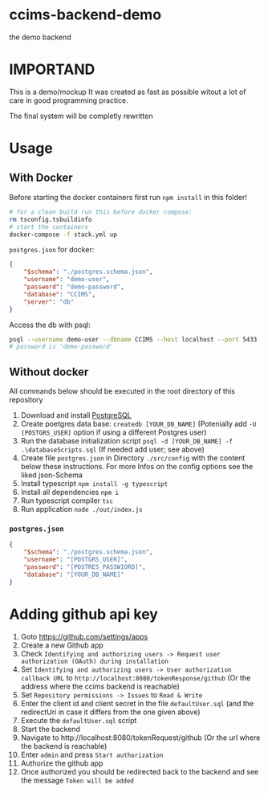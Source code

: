 # ccims-backend-demo
the demo backend

# IMPORTAND

This is a demo/mockup
It was created as fast as possible witout a lot of care in good programming practice.

The final system will be completly rewritten

# Usage
## With Docker

Before starting the docker containers first run `npm install` in this folder!

```bash
# for a clean build run this before docker compose:
rm tsconfig.tsbuildinfo
# start the containers
docker-compose -f stack.yml up
```

`postgres.json` for docker:

```json
{
    "$schema": "./postgres.schema.json",
    "username": "demo-user",
    "password": "demo-password",
    "database": "CCIMS",
    "server": "db"
}
```

Access the db with psql:

```bash
psql --username demo-user --dbname CCIMS --host localhost --port 5433
# password is 'demo-password'
```


## Without docker
All commands below should be executed in the root directory of this repository
1. Download and install [PostgreSQL](https://www.postgresql.org/)
1. Create poetgres data base: `createdb [YOUR_DB_NAME]` (Potenially add `-U [POSTGRS_USER]` option if using a different Postgres user)
1. Run the database initialization script `psql -d [YOUR_DB_NAME] -f .\databaseScripts.sql` (If needed add user; see above)
1. Create file `postgres.json` in Directory `./src/config` with the content below these instructions. For more Infos on the config options see the liked json-Schema
1. Install typescript `npm install -g typescript`
1. Install all dependencies `npm i`
1. Run typescript compiler `tsc`
1. Run application `node ./out/index.js`
### `postgres.json`
```json
{
    "$schema": "./postgres.schema.json",
    "username": "[POSTGRS_USER]",
    "password": "[POSTRES_PASSWIORD]",
    "database": "[YOUR_DB_NAME]"
}
```

# Adding github api key
1. Goto https://github.com/settings/apps
1. Create a new Github app
1. Check `Identifying and authorizing users -> Request user authorization (OAuth) during installation`
1. Set `Identifying and authorizing users -> User authorization callback URL` to `http://localhost:8080/tokenResponse/github` (Or the address where the ccims backend is reachable)
1. Set `Repository permissions -> Issues` to `Read & Write`
1. Enter the client id and client secret in the file `defaultUser.sql` (and the redirectUri in case it differs from the one given above)
1. Execute the `defaultUser.sql` script
1. Start the backend
1. Navigate to http://localhost:8080/tokenRequest/github (Or the url where the backend is reachable)
1. Enter `admin` and press `Start authorization`
1. Authorize the github app
1. Once authorized you should be redirected back to the backend and see the message `Token will be added`
